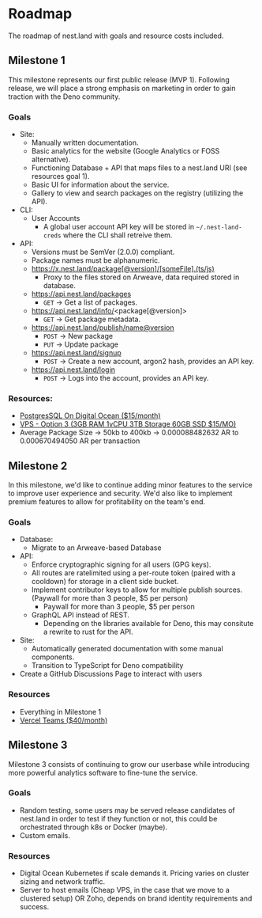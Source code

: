 # Roadmap
The roadmap of nest.land with goals and resource costs included.


## Milestone 1
This milestone represents our first public release (MVP 1).
Following release, we will place a strong emphasis on marketing in order to gain traction with the Deno community.

### Goals
  - Site:
    - Manually written documentation.
    - Basic analytics for the website (Google Analytics or FOSS alternative).
    - Functioning Database + API that maps files to a nest.land URI (see resources goal 1).
    - Basic UI for information about the service.
    - Gallery to view and search packages on the registry (utilizing the API).
  - CLI:
    - User Accounts
      - A global user account API key will be stored in `~/.nest-land-creds` where the CLI shall retreive them.
  - API:
    - Versions must be SemVer (2.0.0) compliant.
    - Package names must be alphanumeric.
    - https://x.nest.land/package[@version]/[someFile].(ts/js)
      - Proxy to the files stored on Arweave, data required stored in database.
    - https://api.nest.land/packages
      - `GET`  -> Get a list of packages.
    - https://api.nest.land/info/<package[@version]>
      - `GET`  -> Get package metadata.
    - https://api.nest.land/publish/<name@version>
      - `POST` -> New package
      - `PUT`  -> Update package
    - https://api.nest.land/signup
      - `POST` -> Create a new account, argon2 hash, provides an API key.
    - https://api.nest.land/login
      - `POST` -> Logs into the account, provides an API key.

### Resources:
  - [PostgresSQL On Digital Ocean ($15/month)](https://www.digitalocean.com/products/managed-databases-postgresql/)
  - [VPS - Option 3 (3GB RAM  1vCPU  3TB Storage  60GB SSD 	$15/MO)](https://www.digitalocean.com/pricing/)
  - Average Package Size -> 50kb to 400kb -> 0.000088482632 AR to 0.000670494050 AR per transaction


## Milestone 2
In this milestone, we'd like to continue adding minor features to the service to improve user experience and security.
We'd also like to implement premium features to allow for profitability on the team's end.

### Goals
  - Database:
    - Migrate to an Arweave-based Database
  - API:
    - Enforce cryptographic signing for all users (GPG keys).
    - All routes are ratelimited using a per-route token (paired with a cooldown) for storage in a client side bucket.
    - Implement contributor keys to allow for multiple publish sources. (Paywall for more than 3 people, $5 per person)
      - Paywall for more than 3 people, $5 per person
    - GraphQL API instead of REST.
      - Depending on the libraries available for Deno, this may consitute a rewrite to rust for the API.
  - Site:
    - Automatically generated documentation with some manual components.
    - Transition to TypeScript for Deno compatibility
  - Create a GitHub Discussions Page to interact with users

### Resources
  - Everything in Milestone 1
  - [Vercel Teams ($40/month)](https://vercel.com/pricing)


## Milestone 3
Milestone 3 consists of continuing to grow our userbase while introducing more powerful analytics software to fine-tune the service.
 
### Goals
  - Random testing, some users may be served release candidates of nest.land in order to test if they function or not,
    this could be orchestrated through k8s or Docker (maybe).
  - Custom emails.

### Resources
  - Digital Ocean Kubernetes if scale demands it. Pricing varies on cluster sizing and network traffic.
  - Server to host emails (Cheap VPS, in the case that we move to a clustered setup) OR Zoho, depends on brand identity requirements and success.
